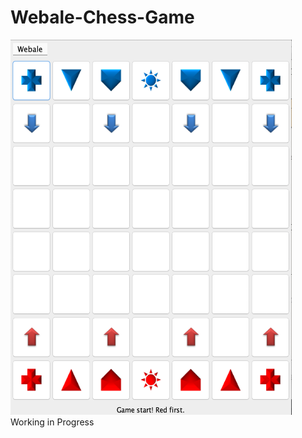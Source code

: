 # Webale-Chess-Game
<img src="https://github.com/awyewlim/Webale-Chess-Game/blob/master/Assets/Chessboard.png?raw=true" width="450" height="600">
Working in Progress

